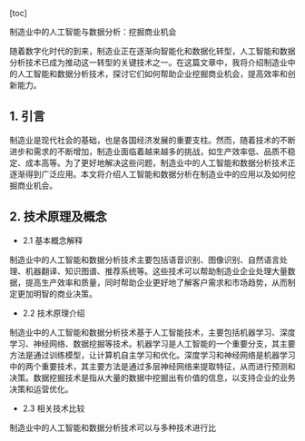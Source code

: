 
[toc]                    
                
                
制造业中的人工智能与数据分析：挖掘商业机会

随着数字化时代的到来，制造业正在逐渐向智能化和数据化转型，人工智能和数据分析技术已成为推动这一转型的关键技术之一。在这篇文章中，我将介绍制造业中的人工智能和数据分析技术，探讨它们如何帮助企业挖掘商业机会，提高效率和创新能力。

## 1. 引言

制造业是现代社会的基础，也是各国经济发展的重要支柱。然而，随着技术的不断进步和需求的不断增加，制造业面临着越来越多的挑战，如生产效率低、品质不稳定、成本高等。为了更好地解决这些问题，制造业中的人工智能和数据分析技术正逐渐得到广泛应用。本文将介绍人工智能和数据分析在制造业中的应用以及如何挖掘商业机会。

## 2. 技术原理及概念

- 2.1 基本概念解释

制造业中的人工智能和数据分析技术主要包括语音识别、图像识别、自然语言处理、机器翻译、知识图谱、推荐系统等。这些技术可以帮助制造业企业处理大量数据，提高生产效率和质量，同时帮助企业更好地了解客户需求和市场趋势，从而制定更加明智的商业决策。

- 2.2 技术原理介绍

制造业中的人工智能和数据分析技术基于人工智能技术，主要包括机器学习、深度学习、神经网络、数据挖掘等技术。机器学习是人工智能的一个重要分支，其主要方法是通过训练模型，让计算机自主学习和优化。深度学习和神经网络是机器学习中的两个重要技术，其主要方法是通过多层神经网络来提取特征，从而进行预测和决策。数据挖掘技术是指从大量的数据中挖掘出有价值的信息，以支持企业的业务决策和运营优化。

- 2.3 相关技术比较

制造业中的人工智能和数据分析技术可以与多种技术进行比


